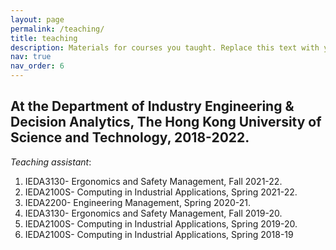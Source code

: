 ```yaml
---
layout: page
permalink: /teaching/
title: teaching
description: Materials for courses you taught. Replace this text with your description.
nav: true
nav_order: 6
---
```


## At the Department of Industry Engineering & Decision Analytics, The Hong Kong University of Science and Technology, 2018-2022.
_Teaching assistant_:
1. IEDA3130- Ergonomics and Safety Management, Fall 2021-22.
2. IEDA2100S- Computing in Industrial Applications, Spring 2021-22.
3. IEDA2200- Engineering Management, Spring 2020-21.
4. IEDA3130- Ergonomics and Safety Management, Fall 2019-20.
5. IEDA2100S- Computing in Industrial Applications, Spring 2019-20.
6. IEDA2100S- Computing in Industrial Applications, Spring 2018-19
